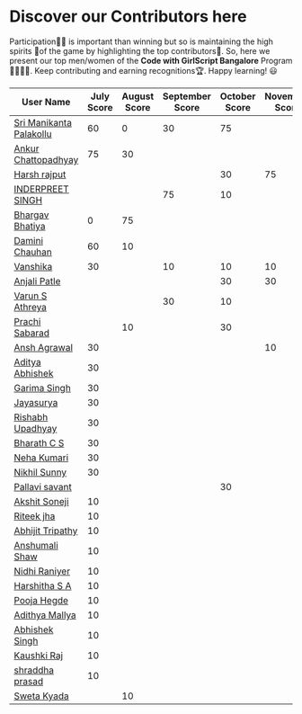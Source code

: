 # Discover our Contributors here

Participation🙋‍♀️ is important than winning but so is maintaining the high spirits 💪of the game by highlighting the top contributors🏅. So, here we present our top men/women of the **Code with GirlScript Bangalore** Program 👩‍💻👨‍💻. Keep contributing and earning recognitions🏆. Happy learning! 😃

| User Name                                                        | July Score | August Score | September Score | October Score | November Score | Overall Score |
| ---------------------------------------------------------------- | ---------- | ------------ | --------------- | ------------- | -------------- | ------------- |
| [Sri Manikanta Palakollu](https://github.com/srimani-programmer) | 60         | 0            | 30              | 75            |                | 165           |
| [Ankur Chattopadhyay](https://github.com/chttrjeankr)            | 75         | 30           |                 |               |                | 105           |
| [Harsh rajput](https://github.com/4doctorstrange)                |            |              |                 | 30            | 75             | 105           |
| [INDERPREET SINGH](https://github.com/CO18325)                   |            |              | 75              | 10            |                | 85            |
| [Bhargav Bhatiya](https://github.com/bhargavbhatiya)             | 0          | 75           |                 |               |                | 75            |
| [Damini Chauhan](https://github.com/damini31)                    | 60         | 10           |                 |               |                | 70            |
| [Vanshika](https://github.com/Vanshikaa00)                       | 30         |              | 10              | 10            | 10             | 60            |
| [Anjali Patle](https://github.com/AnjaliPatle)                   |            |              |                 | 30            | 30             | 60            |
| [Varun S Athreya](https://github.com/VarunSAthreya)              |            |              | 30              | 10            |                | 40            |
| [Prachi Sabarad](https://github.com/Prachi-05)                   |            | 10           |                 | 30            |                | 40            |
| [Ansh Agrawal](https://github.com/AcidBurn18)                    | 30         |              |                 |               | 10             | 40            |
| [Aditya Abhishek](https://github.com/encarcio)                   | 30         |              |                 |               |                | 30            |
| [Garima Singh](https://github.com/garimasingh128)                | 30         |              |                 |               |                | 30            |
| [Jayasurya](github.com/jsuryakt)                                 | 30         |              |                 |               |                | 30            |
| [Rishabh Upadhyay ](https://github.com/zenit-abh)                | 30         |              |                 |               |                | 30            |
| [Bharath C S](https://github.com/bharath-acchu)                  | 30         |              |                 |               |                | 30            |
| [Neha Kumari](https://github.com/neha07kumari)                   | 30         |              |                 |               |                | 30            |
| [Nikhil Sunny](https://github.com/nikhil7sunny)                  | 30         |              |                 |               |                | 30            |
| [Pallavi savant](https://github.com/pallavisavant)               |            |              |                 | 30            |                | 30            |
| [Akshit Soneji](https://github.com/nikhil7sunny)                 | 10         |              |                 |               |                | 10            |
| [Riteek jha](https://github.com/Riteek1999)                      | 10         |              |                 |               |                | 10            |
| [Abhijit Tripathy](https://github.com/Abhijit2505)               | 10         |              |                 |               |                | 10            |
| [Anshumali Shaw](https://github.com/bagofcodes)                  | 10         |              |                 |               |                | 10            |
| [Nidhi Raniyer](https://github.com/raniyer)                      | 10         |              |                 |               |                | 10            |
| [Harshitha S A](https://github.com/Harshitha-sa)                 | 10         |              |                 |               |                | 10            |
| [Pooja Hegde](https://github.com/poojabh08)                      | 10         |              |                 |               |                | 10            |
| [Adithya Mallya](https://github.com/SlaYpoint)                   | 10         |              |                 |               |                | 10            |
| [Abhishek Singh](https://github.com/IEAbhishek)                  | 10         |              |                 |               |                | 10            |
| [Kaushki Raj](https://github.com/Kaushkiraj)                     | 10         |              |                 |               |                | 10            |
| [shraddha prasad](https://github.com/shraddhavp/)                | 10         |              |                 |               |                | 10            |
| [Sweta Kyada](https://github.com/swetakyada)                     |            | 10           |                 |               |                | 10            |
